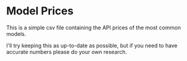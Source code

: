 # Model Prices

This is a simple csv file containing the API prices of the most common models.

I'll try keeping this as up-to-date as possible, but if you need to have accurate numbers please do your own research.
